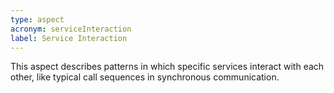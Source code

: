 ```yaml
---
type: aspect
acronym: serviceInteraction
label: Service Interaction
---
```


This aspect describes patterns in which specific services interact with each other, like typical call sequences
in synchronous communication.
